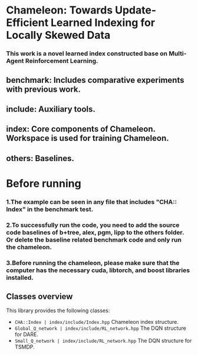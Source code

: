 
# Chameleon: Towards Update-Efficient Learned Indexing for Locally Skewed Data
### This work is a novel learned index constructed base on Multi-Agent Reinforcement Learning.
## benchmark: Includes comparative experiments with previous work.
## include: Auxiliary tools.
## index: Core components of Chameleon. Workspace is used for training Chameleon.
## others: Baselines.

# Before running 
### 1.The example can be seen in any file that includes "CHA:: Index" in the benchmark test.
### 2.To successfully run the code, you need to add the source code baselines of b+tree, alex, pgm, lipp to the others folder. Or delete the baseline related benchmark code and only run the chameleon.
### 3.Before running the chameleon, please make sure that the computer has the necessary cuda, libtorch, and boost libraries installed.

## Classes overview

This library provides the following classes:

- `CHA::Index | index/include/Index.hpp` Chameleon index structure.
- `Global_Q_network | index/include/RL_network.hpp` The DQN structure for DARE.
- `Small_Q_network | index/include/RL_network.hpp` The DQN structure for TSMDP.

